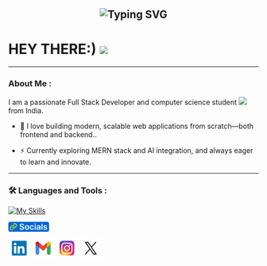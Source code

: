 <h2 align="center"><img src="https://readme-typing-svg.demolab.com?font=Fira+Code&pause=1000&color=9B72FF&random=false&width=435&lines=%22Learning%2C+Living%2C+and+Leveling+up.%22" alt="Typing SVG" />

</h2>


<h1>
  HEY THERE:)
  <img src="https://media.giphy.com/media/hvRJCLFzcasrR4ia7z/giphy.gif" width="30px"/>
</h1>

---

### About Me :

I am  a passionate Full Stack Developer and computer science student <img src="https://media.giphy.com/media/WUlplcMpOCEmTGBtBW/giphy.gif" width="30"> from India.

- :telescope: I love building modern, scalable web applications from scratch—both frontend and backend..

- :zap: Currently exploring MERN stack and AI integration, and always eager to learn and innovate.

---

### :hammer_and_wrench: Languages and Tools :

[![My Skills](https://skillicons.dev/icons?i=html,css,react,redux,sass,nodejs,js,nextjs,tailwind,ts,express,bootstrap,c,git,mongodb,vite,figma,github,tailwind)](https://skillicons.dev)





<a href="https://tejanaik15.github.io/personal-portfolio/" target="_blank" align="left"><img align="left" height="20" alt="socials" src="socials.png"></a>
<br>


<a title="" href="" target="_blank"><img height="44" alt="Linkdin"  src="linkdin.png"></a> 
<a title="tinkuteja740@gmail.com" href="mailto:tinkuteja740@gmail.com" target="_blank"><img height="44" alt="Gmail" src="Gmail.png"></a>
<a title="https://www.instagram.com/eren_yeager9_" href="https://www.instagram.com/eren_yeager9_" target="_blank"><img height="44" alt="Instagram" src="Instagram.png"></a>
<a title="" href="" target="_blank"><img height="44" alt="Twitter" src="Twitter.png"></a>

















